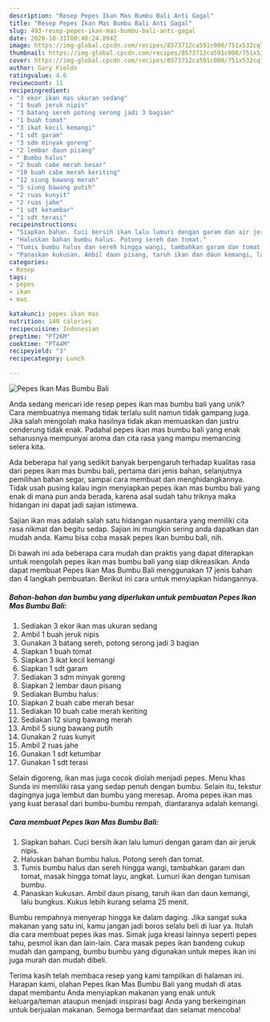 ```yaml
---
description: "Resep Pepes Ikan Mas Bumbu Bali Anti Gagal"
title: "Resep Pepes Ikan Mas Bumbu Bali Anti Gagal"
slug: 493-resep-pepes-ikan-mas-bumbu-bali-anti-gagal
date: 2020-10-31T00:40:24.894Z
image: https://img-global.cpcdn.com/recipes/8573712ca591c000/751x532cq70/pepes-ikan-mas-bumbu-bali-foto-resep-utama.jpg
thumbnail: https://img-global.cpcdn.com/recipes/8573712ca591c000/751x532cq70/pepes-ikan-mas-bumbu-bali-foto-resep-utama.jpg
cover: https://img-global.cpcdn.com/recipes/8573712ca591c000/751x532cq70/pepes-ikan-mas-bumbu-bali-foto-resep-utama.jpg
author: Gary Fields
ratingvalue: 4.6
reviewcount: 11
recipeingredient:
- "3 ekor ikan mas ukuran sedang"
- "1 buah jeruk nipis"
- "3 batang sereh potong serong jadi 3 bagian"
- "1 buah tomat"
- "3 ikat kecil kemangi"
- "1 sdt garam"
- "3 sdm minyak goreng"
- "2 lembar daun pisang"
- " Bumbu halus"
- "2 buah cabe merah besar"
- "10 buah cabe merah keriting"
- "12 siung bawang merah"
- "5 siung bawang putih"
- "2 ruas kunyit"
- "2 ruas jahe"
- "1 sdt ketumbar"
- "1 sdt terasi"
recipeinstructions:
- "Siapkan bahan. Cuci bersih ikan lalu lumuri dengan garam dan air jeruk nipis."
- "Haluskan bahan bumbu halus. Potong sereh dan tomat."
- "Tumis bumbu halus dan sereh hingga wangi, tambahkan garam dan tomat, masak hingga tomat layu, angkat. Lumuri ikan dengan tumisan bumbu."
- "Panaskan kukusan. Ambil daun pisang, taruh ikan dan daun kemangi, lalu bungkus. Kukus lebih kurang selama 25 menit."
categories:
- Resep
tags:
- pepes
- ikan
- mas

katakunci: pepes ikan mas 
nutrition: 149 calories
recipecuisine: Indonesian
preptime: "PT26M"
cooktime: "PT44M"
recipeyield: "3"
recipecategory: Lunch

---
```



![Pepes Ikan Mas Bumbu Bali](https://img-global.cpcdn.com/recipes/8573712ca591c000/751x532cq70/pepes-ikan-mas-bumbu-bali-foto-resep-utama.jpg)

Anda sedang mencari ide resep pepes ikan mas bumbu bali yang unik? Cara membuatnya memang tidak terlalu sulit namun tidak gampang juga. Jika salah mengolah maka hasilnya tidak akan memuaskan dan justru cenderung tidak enak. Padahal pepes ikan mas bumbu bali yang enak seharusnya mempunyai aroma dan cita rasa yang mampu memancing selera kita.

Ada beberapa hal yang sedikit banyak berpengaruh terhadap kualitas rasa dari pepes ikan mas bumbu bali, pertama dari jenis bahan, selanjutnya pemilihan bahan segar, sampai cara membuat dan menghidangkannya. Tidak usah pusing kalau ingin menyiapkan pepes ikan mas bumbu bali yang enak di mana pun anda berada, karena asal sudah tahu triknya maka hidangan ini dapat jadi sajian istimewa.

Sajian ikan mas adalah salah satu hidangan nusantara yang memiliki cita rasa nikmat dan begitu sedap. Sajian ini mungkin sering anda dapatkan dan mudah anda. Kamu bisa coba masak pepes ikan bumbu bali, nih.


Di bawah ini ada beberapa cara mudah dan praktis yang dapat diterapkan untuk mengolah pepes ikan mas bumbu bali yang siap dikreasikan. Anda dapat membuat Pepes Ikan Mas Bumbu Bali menggunakan 17 jenis bahan dan 4 langkah pembuatan. Berikut ini cara untuk menyiapkan hidangannya.

<!--inarticleads1-->

##### Bahan-bahan dan bumbu yang diperlukan untuk pembuatan Pepes Ikan Mas Bumbu Bali:

1. Sediakan 3 ekor ikan mas ukuran sedang
1. Ambil 1 buah jeruk nipis
1. Gunakan 3 batang sereh, potong serong jadi 3 bagian
1. Siapkan 1 buah tomat
1. Siapkan 3 ikat kecil kemangi
1. Siapkan 1 sdt garam
1. Sediakan 3 sdm minyak goreng
1. Siapkan 2 lembar daun pisang
1. Sediakan  Bumbu halus:
1. Siapkan 2 buah cabe merah besar
1. Sediakan 10 buah cabe merah keriting
1. Sediakan 12 siung bawang merah
1. Ambil 5 siung bawang putih
1. Gunakan 2 ruas kunyit
1. Ambil 2 ruas jahe
1. Gunakan 1 sdt ketumbar
1. Gunakan 1 sdt terasi


Selain digoreng, ikan mas juga cocok diolah menjadi pepes. Menu khas Sunda ini memiliki rasa yang sedap penuh dengan bumbu. Selain itu, tekstur dagingnya juga lembut dan bumbu yang meresap. Aroma pepes ikan mas yang kuat berasal dari bumbu-bumbu rempah, diantaranya adalah kemangi. 

<!--inarticleads2-->

##### Cara membuat Pepes Ikan Mas Bumbu Bali:

1. Siapkan bahan. Cuci bersih ikan lalu lumuri dengan garam dan air jeruk nipis.
1. Haluskan bahan bumbu halus. Potong sereh dan tomat.
1. Tumis bumbu halus dan sereh hingga wangi, tambahkan garam dan tomat, masak hingga tomat layu, angkat. Lumuri ikan dengan tumisan bumbu.
1. Panaskan kukusan. Ambil daun pisang, taruh ikan dan daun kemangi, lalu bungkus. Kukus lebih kurang selama 25 menit.


Bumbu rempahnya menyerap hingga ke dalam daging. Jika sangat suka makanan yang satu ini, kamu jangan jadi boros selalu beli di luar ya. Itulah dia cara membuat pepes ikas mas. Simak juga kreasi lainnya seperti pepes tahu, pesmol ikan dan lain-lain. Cara masak pepes ikan bandeng cukup mudah dan gampang, bumbu bumbu yang digunakan untuk mepes ikan ini juga murah dan mudah dibeli. 

Terima kasih telah membaca resep yang kami tampilkan di halaman ini. Harapan kami, olahan Pepes Ikan Mas Bumbu Bali yang mudah di atas dapat membantu Anda menyiapkan makanan yang enak untuk keluarga/teman ataupun menjadi inspirasi bagi Anda yang berkeinginan untuk berjualan makanan. Semoga bermanfaat dan selamat mencoba!
